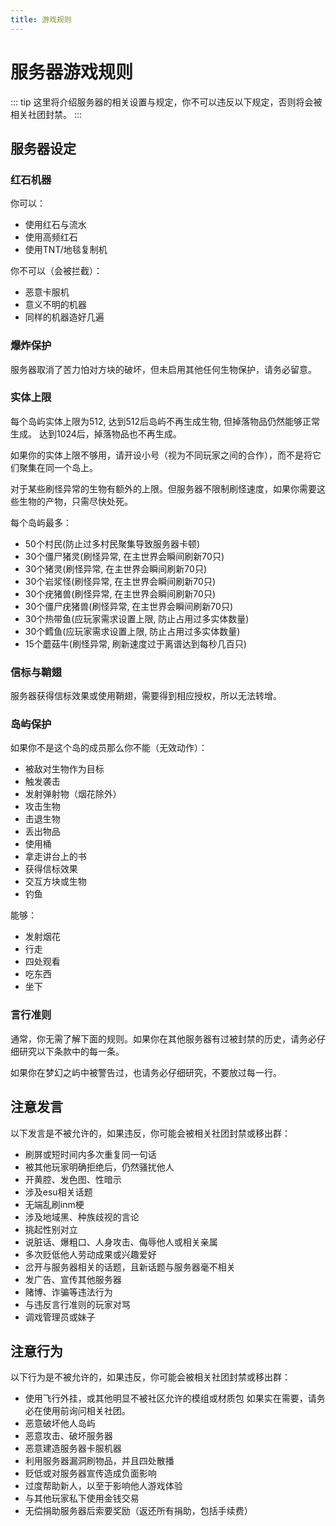 ```yaml
---
title: 游戏规则
---
```

# 服务器游戏规则

::: tip
这里将介绍服务器的相关设置与规定，你不可以违反以下规定，否则将会被相关社团封禁。
:::

## 服务器设定


### 红石机器

你可以：
- 使用红石与流水
- 使用高频红石
- 使用TNT/地毯复制机


你不可以（会被拦截）：
- 恶意卡服机
- 意义不明的机器
- 同样的机器造好几遍


### 爆炸保护

服务器取消了苦力怕对方块的破坏，但未启用其他任何生物保护，请务必留意。

### 实体上限
每个岛屿实体上限为512, 达到512后岛屿不再生成生物, 但掉落物品仍然能够正常生成。 达到1024后，掉落物品也不再生成。

如果你的实体上限不够用，请开设小号（视为不同玩家之间的合作），而不是将它们聚集在同一个岛上。

对于某些刷怪异常的生物有额外的上限。但服务器不限制刷怪速度，如果你需要这些生物的产物，只需尽快处死。

每个岛屿最多：
- 50个村民(防止过多村民聚集导致服务器卡顿)
- 30个僵尸猪灵(刷怪异常, 在主世界会瞬间刷新70只)
- 30个猪灵(刷怪异常, 在主世界会瞬间刷新70只)
- 30个岩浆怪(刷怪异常, 在主世界会瞬间刷新70只)
- 30个疣猪兽(刷怪异常, 在主世界会瞬间刷新70只)
- 30个僵尸疣猪兽(刷怪异常, 在主世界会瞬间刷新70只)
- 30个热带鱼(应玩家需求设置上限, 防止占用过多实体数量)
- 30个鳕鱼(应玩家需求设置上限, 防止占用过多实体数量)
- 15个蘑菇牛(刷怪异常, 刷新速度过于离谱达到每秒几百只)

### 信标与鞘翅

服务器获得信标效果或使用鞘翅，需要得到相应授权，所以无法转增。

### 岛屿保护

如果你不是这个岛的成员那么你不能（无效动作）：
- 被敌对生物作为目标
- 触发袭击
- 发射弹射物（烟花除外）
- 攻击生物
- 击退生物
- 丢出物品
- 使用桶
- 拿走讲台上的书
- 获得信标效果
- 交互方块或生物
- 钓鱼

能够：
- 发射烟花
- 行走
- 四处观看
- 吃东西
- 坐下

### 言行准则

通常，你无需了解下面的规则。如果你在其他服务器有过被封禁的历史，请务必仔细研究以下条款中的每一条。

如果你在梦幻之屿中被警告过，也请务必仔细研究，不要放过每一行。

## 注意发言

以下发言是不被允许的，如果违反，你可能会被相关社团封禁或移出群：
- 刷屏或短时间内多次重复同一句话
- 被其他玩家明确拒绝后，仍然骚扰他人
- 开黄腔、发色图、性暗示
- 涉及esu相关话题
- 无端乱刷inm梗
- 涉及地域黑、种族歧视的言论
- 挑起性别对立
- 说脏话、爆粗口、人身攻击、侮辱他人或相关亲属
- 多次贬低他人劳动成果或兴趣爱好
- 岔开与服务器相关的话题，且新话题与服务器毫不相关
- 发广告、宣传其他服务器
- 赌博、诈骗等违法行为
- 与违反言行准则的玩家对骂
- 调戏管理员或妹子

## 注意行为

以下行为是不被允许的，如果违反，你可能会被相关社团封禁或移出群：
- 使用飞行外挂，或其他明显不被社区允许的模组或材质包
    如果实在需要，请务必在使用前询问相关社团。
- 恶意破坏他人岛屿
- 恶意攻击、破坏服务器
- 恶意建造服务器卡服机器
- 利用服务器漏洞刷物品，并且四处散播
- 贬低或对服务器宣传造成负面影响
- 过度帮助新人，以至于影响他人游戏体验
- 与其他玩家私下使用金钱交易
- 无偿捐助服务器后索要奖励（返还所有捐助，包括手续费）
